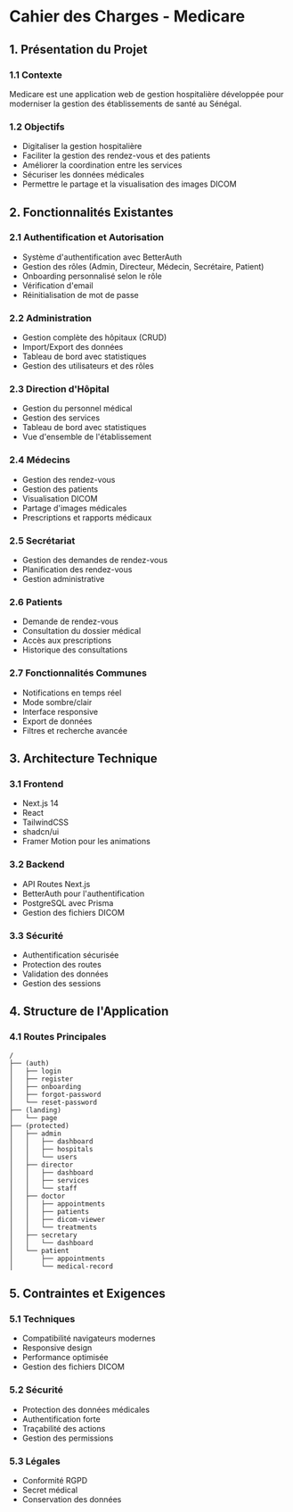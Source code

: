 # Cahier des Charges - Medicare

## 1. Présentation du Projet

### 1.1 Contexte
Medicare est une application web de gestion hospitalière développée pour moderniser la gestion des établissements de santé au Sénégal.

### 1.2 Objectifs
- Digitaliser la gestion hospitalière
- Faciliter la gestion des rendez-vous et des patients
- Améliorer la coordination entre les services
- Sécuriser les données médicales
- Permettre le partage et la visualisation des images DICOM

## 2. Fonctionnalités Existantes

### 2.1 Authentification et Autorisation
- Système d'authentification avec BetterAuth
- Gestion des rôles (Admin, Directeur, Médecin, Secrétaire, Patient)
- Onboarding personnalisé selon le rôle
- Vérification d'email
- Réinitialisation de mot de passe

### 2.2 Administration
- Gestion complète des hôpitaux (CRUD)
- Import/Export des données
- Tableau de bord avec statistiques
- Gestion des utilisateurs et des rôles

### 2.3 Direction d'Hôpital
- Gestion du personnel médical
- Gestion des services
- Tableau de bord avec statistiques
- Vue d'ensemble de l'établissement

### 2.4 Médecins
- Gestion des rendez-vous
- Gestion des patients
- Visualisation DICOM
- Partage d'images médicales
- Prescriptions et rapports médicaux

### 2.5 Secrétariat
- Gestion des demandes de rendez-vous
- Planification des rendez-vous
- Gestion administrative

### 2.6 Patients
- Demande de rendez-vous
- Consultation du dossier médical
- Accès aux prescriptions
- Historique des consultations

### 2.7 Fonctionnalités Communes
- Notifications en temps réel
- Mode sombre/clair
- Interface responsive
- Export de données
- Filtres et recherche avancée

## 3. Architecture Technique

### 3.1 Frontend
- Next.js 14
- React
- TailwindCSS
- shadcn/ui
- Framer Motion pour les animations

### 3.2 Backend
- API Routes Next.js
- BetterAuth pour l'authentification
- PostgreSQL avec Prisma
- Gestion des fichiers DICOM

### 3.3 Sécurité
- Authentification sécurisée
- Protection des routes
- Validation des données
- Gestion des sessions

## 4. Structure de l'Application

### 4.1 Routes Principales
```
/
├── (auth)
│   ├── login
│   ├── register
│   ├── onboarding
│   ├── forgot-password
│   └── reset-password
├── (landing)
│   └── page
├── (protected)
│   ├── admin
│   │   ├── dashboard
│   │   ├── hospitals
│   │   └── users
│   ├── director
│   │   ├── dashboard
│   │   ├── services
│   │   └── staff
│   ├── doctor
│   │   ├── appointments
│   │   ├── patients
│   │   ├── dicom-viewer
│   │   └── treatments
│   ├── secretary
│   │   └── dashboard
│   └── patient
│       ├── appointments
│       └── medical-record
```

## 5. Contraintes et Exigences

### 5.1 Techniques
- Compatibilité navigateurs modernes
- Responsive design
- Performance optimisée
- Gestion des fichiers DICOM

### 5.2 Sécurité
- Protection des données médicales
- Authentification forte
- Traçabilité des actions
- Gestion des permissions

### 5.3 Légales
- Conformité RGPD
- Secret médical
- Conservation des données 